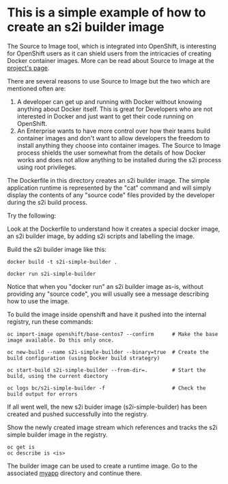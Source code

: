# This is a simple example of how to create an s2i builder image

The Source to Image tool, which is integrated into OpenShift, is interesting for OpenShift users as it can shield users from the intricacies of creating Docker container images.  More can be read about Source to Image at the [project's page](https://github.com/openshift/source-to-image/).

There are several reasons to use Source to Image but the two which are mentioned often are:

1. A developer can get up and running with Docker without knowing anything about Docker itself.  This is great for Developers who are not interested in Docker and just want to get their code running on OpenShift. 
1. An Enterprise wants to have more control over how their teams build container images and don't want to allow developers the freedom to install anything they choose into container images.  The Source to Image process shields the user somewhat from the details of how Docker works and does not allow anything to be installed during the s2i process using root privileges. 

The Dockerfile in this directory creates an s2i builder image.  The simple application runtime is represented by the "cat" command and will simply display the contents of any "source code" files provided by the developer during the s2i build process. 

Try the following:

Look at the Dockerfile to understand how it creates a special docker image, an s2i builder image, by adding s2i scripts and labelling the image. 

Build the s2i builder image like this:

```
docker build -t s2i-simple-builder . 

docker run s2i-simple-builder
```

Notice that when you "docker run" an s2i builder image as-is, without providing any "source code", you will usually see a message describing how to use the image. 

To build the image inside openshift and have it pushed into the internal registry, run these commands:

```
oc import-image openshift/base-centos7 --confirm      # Make the base image available. Do this only once.

oc new-build --name s2i-simple-builder --binary=true  # Create the build configuration (using Docker build strategry) 

oc start-build s2i-simple-builder --from-dir=.        # Start the build, using the current diectory

oc logs bc/s2i-simple-builder -f                      # Check the build output for errors 
```

If all went well, the new s2i buider image (s2i-simple-builder) has been created and pushed successfully into the registry.

Show the newly created image stream which references and tracks the s2i simple builder image in the registry.

```
oc get is
oc describe is <is>
```

The builder image can be used to create a runtime image.  Go to the associated [myapp](../myapp) directory and continue there.

